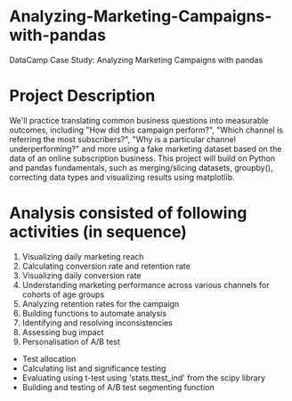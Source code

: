 # Analyzing-Marketing-Campaigns-with-pandas
DataCamp Case Study: Analyzing Marketing Campaigns with pandas

# Project Description
We'll practice translating common business questions into measurable outcomes, including "How did this campaign perform?", "Which channel is referring the most subscribers?", "Why is a particular channel underperforming?" and more using a fake marketing dataset based on the data of an online subscription business.
This project will build on Python and pandas fundamentals, such as merging/slicing datasets, groupby(), correcting data types and visualizing results using matplotlib.

# Analysis consisted of following activities (in sequence)
1. Visualizing daily marketing reach
2. Calculating conversion rate and retention rate
3. Visualizing daily conversion rate
4. Understanding marketing performance across various channels for cohorts of age groups
5. Analyzing retention rates for the campaign
6. Building functions to automate analysis
7. Identifying and resolving inconsistencies
8. Assessing bug impact
9. Personalisation of A/B test

- Test allocation
- Calculating list and significance testing
- Evaluating using t-test using 'stats.ttest_ind' from the scipy library
- Building and testing of A/B test segmenting function
